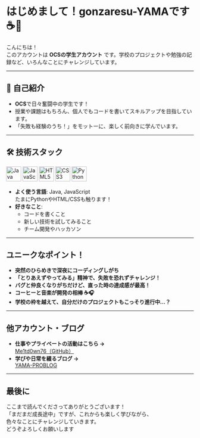 # はじめまして！gonzaresu-YAMAです ☕️🦉

こんにちは！  
このアカウントは **OCSの学生アカウント** です。学校のプロジェクトや勉強の記録など、いろんなことにチャレンジしています。

---

## 🧑 自己紹介

- **OCS**で日々奮闘中の学生です！
- 授業や課題はもちろん、個人でもコードを書いてスキルアップを目指しています。
- 「失敗も経験のうち！」をモットーに、楽しく前向きに学んでいます。

---

## 🛠️ 技術スタック

<p>
  <img src="https://cdn.jsdelivr.net/gh/devicons/devicon/icons/java/java-original.svg" alt="Java" width="40" height="40"/>
  <img src="https://cdn.jsdelivr.net/gh/devicons/devicon/icons/javascript/javascript-original.svg" alt="JavaScript" width="40" height="40"/>
  <img src="https://cdn.jsdelivr.net/gh/devicons/devicon/icons/html5/html5-original.svg" alt="HTML5" width="40" height="40"/>
  <img src="https://cdn.jsdelivr.net/gh/devicons/devicon/icons/css3/css3-original.svg" alt="CSS3" width="40" height="40"/>
  <img src="https://cdn.jsdelivr.net/gh/devicons/devicon/icons/python/python-original.svg" alt="Python" width="40" height="40"/>
  <!-- 他にも順次追加予定 -->
</p>

- **よく使う言語**: Java, JavaScript  
  たまにPythonやHTML/CSSも触ります！
- **好きなこと**:  
  - コードを書くこと
  - 新しい技術を試してみること
  - チーム開発やハッカソン

---

##  ユニークなポイント！

- **突然のひらめきで深夜にコーディングしがち**
- **「とりあえずやってみる」精神で、失敗を恐れずチャレンジ！**
- **バグと仲良くなりがちだけど、直った時の達成感が最高！**
- **コーヒーと音楽が開発の相棒 ☕️🎧**
- **学校の枠を越えて、自分だけのプロジェクトもこっそり進行中…？**

---

##  他アカウント・ブログ

- **仕事やプライベートの活動はこちら →**  
  [Me1td0wn76（GitHub）](https://github.com/Me1td0wn76)
- **学びや日常を綴るブログ →**  
  [YAMA-PROBLOG](https://yama-pro.blog/)

---

## 最後に

ここまで読んでくださってありがとうございます！  
「まだまだ成長途中」ですが、これからも楽しく学びながら、  
色々なことにチャレンジしていきます。  
どうぞよろしくお願いします